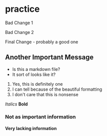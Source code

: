 # practice

Bad Change 1

Bad Change 2

Final Change - probably a good one

## Another Important Message
* Is this a markdown file?
* It sort of looks like it?

1. Yes, this is definitely one
2. I can tell because of the beautiful formatting
3. I don't care that this is nonsense 

*Italics*
**Bold**

### Not as important information

#### Very lacking information